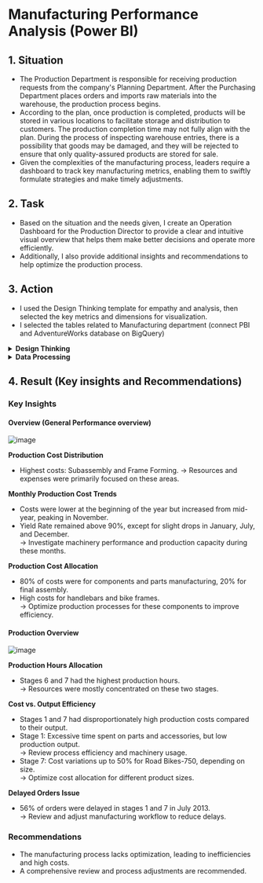 # Manufacturing Performance Analysis (Power BI)

## 1. Situation
- The Production Department is responsible for receiving production requests from the company's Planning Department. After the Purchasing Department places orders and imports raw materials into the warehouse, the production process begins.
- According to the plan, once production is completed, products will be stored in various locations to facilitate storage and distribution to customers. The production completion time may not fully align with the plan. During the process of inspecting warehouse entries, there is a possibility that goods may be damaged, and they will be rejected to ensure that only quality-assured products are stored for sale.
- Given the complexities of the manufacturing process, leaders require a dashboard to track key manufacturing metrics, enabling them to swiftly formulate strategies and make timely adjustments.

## 2. Task
-  Based on the situation and the needs given, I create an Operation Dashboard for the Production Director to provide a clear and intuitive visual overview that helps them make better decisions and operate more efficiently.  
-  Additionally, I also provide additional insights and recommendations to help optimize the production process.

## 3. Action
- I used the Design Thinking template for empathy and analysis, then selected the key metrics and dimensions for visualization. 
- I selected the tables related to Manufacturing department (connect PBI and AdventureWorks database on BigQuery)

<details><summary><strong>Design Thinking</strong></summary>
<br>
  
- Northstart metric: Total Production Cost	
- Dimension 1 - Time: StarDate, EndDate, DueDate
- Dimension 2 - Location: Name
- Dimension 3 - Product: Product Category, Sub Category, Name

![image](https://github.com/user-attachments/assets/3f09c7e8-80c1-419e-b4d9-50fd6e4f94d6)

![image](https://github.com/user-attachments/assets/3255531c-6116-41eb-9227-c16a0d6a2809)

![image](https://github.com/user-attachments/assets/bae932b4-cec8-432c-87ee-7446cd73daa5)

</details> 
<details><summary><strong>Data Processing</strong></summary>
<br>
  
1. Connect to database
2. choose table and cleaning data
3. Build schema(snowflex)

![image](https://github.com/user-attachments/assets/2a594bae-dc11-4459-8f57-41bfbb74da4e)

![image](https://github.com/user-attachments/assets/8d30cd7d-d534-48ed-8966-ad1232d18251)

![image](https://github.com/user-attachments/assets/a589a0cf-3968-4ee3-9029-28c2f76674aa)


</details> 

## 4. Result (Key insights and Recommendations)

### Key Insights

#### Overview (General Performance overview)

 ![image](https://github.com/user-attachments/assets/b64a0ff3-6778-4459-a9de-a70b96f153d7)

**Production Cost Distribution**
- Highest costs: Subassembly and Frame Forming.
→ Resources and expenses were primarily focused on these areas.  

**Monthly Production Cost Trends**  
- Costs were lower at the beginning of the year but increased from mid-year, peaking in November.  
- Yield Rate remained above 90%, except for slight drops in January, July, and December.  
→ Investigate machinery performance and production capacity during these months.  

**Production Cost Allocation**  
- 80% of costs were for components and parts manufacturing, 20% for final assembly.  
- High costs for handlebars and bike frames.  
→ Optimize production processes for these components to improve efficiency.  

 #### Production Overview

 ![image](https://github.com/user-attachments/assets/7ec218e0-70e6-45fa-940a-f06d66a2ac95)

**Production Hours Allocation**  
- Stages 6 and 7 had the highest production hours.  
→ Resources were mostly concentrated on these two stages.  

**Cost vs. Output Efficiency**  
- Stages 1 and 7 had disproportionately high production costs compared to their output.  
- Stage 1: Excessive time spent on parts and accessories, but low production output.  
→ Review process efficiency and machinery usage.  
- Stage 7: Cost variations up to 50% for Road Bikes-750, depending on size.  
→ Optimize cost allocation for different product sizes.  

**Delayed Orders Issue**  
- 56% of orders were delayed in stages 1 and 7 in July 2013.  
→ Review and adjust manufacturing workflow to reduce delays.  

### Recommendations
- The manufacturing process lacks optimization, leading to inefficiencies and high costs.  
- A comprehensive review and process adjustments are recommended.  




